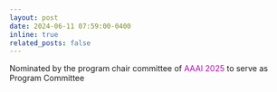```yaml
---
layout: post
date: 2024-06-11 07:59:00-0400
inline: true
related_posts: false
---
```


Nominated by the program chair committee of <span style="color:#b509ac">AAAI 2025 </span> to serve as Program Committee
